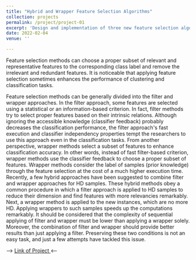 ```yaml
---
title: "Hybrid and Wrapper Feature Selection Algorithms"
collection: projects
permalink: /project/project-01
excerpt: 'Design and implementation of three new feature selection algorithms for high-dimensional data and the Implementation of tens Hybrid, Wrapper, and filter Feature Selection Algorithms'
date: 2022-02-04
venue: ''

---
```


Feature selection methods can choose a proper subset of relevant and representative features to the corresponding class label and remove the irrelevant and redundant features. It is noticeable that applying feature selection sometimes enhances the performance of clustering and classification tasks.

Feature selection methods can be generally divided into the filter and wrapper approaches. In the filter approach, some features are selected using a statistical or an information-based criterion. In fact, filter methods try to select proper features based on their intrinsic relations. Although ignoring the accessible knowledge (classifier feedback) probably decreases the classification performance, the filter approach's fast execution and classifier independency properties tempt the researchers to use this approach even in the classification tasks. From another perspective, wrapper methods select a subset of features to enhance classification accuracy. In other words, instead of fast filter-based criterion, wrapper methods use the classifier feedback to choose a proper subset of features. Wrapper methods consider the label of samples (prior knowledge) through the feature selection at the cost of a much higher execution time. Recently, a few hybrid approaches have been suggested to combine filter and wrapper approaches for HD samples. These hybrid methods obey a common procedure in which a filter approach is applied to HD samples to reduce their dimension and find features with more relevancies remarkably. Next, a wrapper method is applied to the new instances, which are no more HD. Applying wrappers to such samples speeds up the computations remarkably. It should be considered that the complexity of sequential applying of filter and wrapper must be lower than applying a wrapper solely. Moreover, the combination of filter and wrapper should provide better results than just applying a filter. Preserving these two conditions is not an easy task, and just a few attempts have tackled this issue.


--> [Link of Project ](https://github.com/MohammadAhmadig/Hybrid-and-Wrapper-Feature-Selection-Algorithms---Complete-Package) <--
